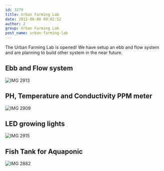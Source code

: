 ```yaml
---
id: 3279
title: Urban Farming Lab
date: 2012-06-08 09:02:52
author: 2
group: Urban Farming Lab
post_name: urban-farming-lab
---
```


The Urban Farming Lab is opened! We have setup an ebb and flow system and are planning to build other system in the near future.

## Ebb and Flow system

![IMG 2913](http://139.162.84.35/wp-content/uploads/2012/06/IMG_2913.jpg "IMG_2913.JPG") 

## PH, Temperature and Conductivity PPM meter

![IMG 2909](http://139.162.84.35/wp-content/uploads/2012/06/IMG_2909.jpg "IMG_2909.jpg") 

## LED growing lights

![IMG 2915](http://139.162.84.35/wp-content/uploads/2012/06/IMG_2915.jpg "IMG_2915.JPG") 

## Fish Tank for Aquaponic

![IMG 2882](http://139.162.84.35/wp-content/uploads/2012/06/IMG_2882.jpg "IMG_2882.jpg")